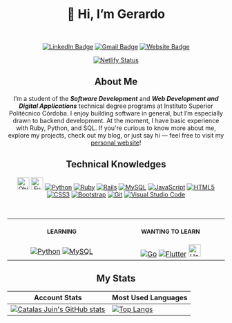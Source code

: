 <div align="center">
  
  # 👋 Hi, I’m Gerardo
<br>
  
[![LinkedIn Badge](https://img.shields.io/badge/LinkedIn-GERARDO%20CATALAS-blue?style=for-the-badge&logo=linkedin&logoColor=white)](https://www.linkedin.com/in/gerardocatalas/)
[![Gmail Badge](https://img.shields.io/badge/EMAIL-GERARDO@CATALASJUIN.COM-red?style=for-the-badge&logo=gmail&logoColor=white&link=https://www.linkedin.com/in/gerardocatalas/)](mailto:gerardo@catalasjuin.com)
[![Website Badge](https://img.shields.io/badge/WEB-WWW.CATALASJUIN.COM-17a589?style=for-the-badge&logo=website&logoColor=white&link=https://www.catalasjuin.com)](https://www.catalasjuin.com)

[![Netlify Status](https://api.netlify.com/api/v1/badges/6fe47bce-d9ea-4c03-95e6-7d761bb44b9a/deploy-status)](https://app.netlify.com/projects/catalasjuin/deploys)
</div>
<div align="center">

  ## About Me
  
  I’m a student of the **_Software Development_** and **_Web Development and Digital Applications_** technical degree programs at Instituto Superior Politécnico Córdoba.
  I enjoy building software in general, but I’m especially drawn to backend development. At the moment, I have basic experience with Ruby, Python, and SQL.
  If you're curious to know more about me, explore my projects, check out my blog, or just say hi — feel free to visit my [personal website](https://www.catalasjuin.com)!


</div>

<div align="center">
  
  ## Technical Knowledges
    
  <a href="https://github.com/geracatalas"><img alt="Object-Oriented Programming" src="https://img.shields.io/badge/-object_oriented_programming-1a5276?style=for-the-badge&logo=website&logoColor=white" height="28px"/></a>
  <a href="https://github.com/geracatalas"><img alt="Functional Programming" src="https://img.shields.io/badge/-functional_programming-9b59b6?style=for-the-badgee&logo=website&logoColor=white" height="28px"/></a>
  <a href="https://github.com/geracatalas"><img alt="Python" src="https://img.shields.io/badge/python-3670A0?style=for-the-badge&logo=python&logoColor=ffdd54"/></a>
  <a href="https://github.com/geracatalas"><img alt="Ruby" src="https://img.shields.io/badge/ruby-%23CC342D.svg?style=for-the-badge&logo=ruby&logoColor=white"/></a>
  <a href="https://github.com/geracatalas"><img alt="Rails" src="https://img.shields.io/badge/rails-%23CC0000.svg?style=for-the-badge&logo=ruby-on-rails&logoColor=white"/></a>
  <a href="https://github.com/geracatalas"><img alt="MySQL" src="https://img.shields.io/badge/mysql-4479A1.svg?style=for-the-badge&logo=mysql&logoColor=white"/></a>
  <a href="https://github.com/geracatalas"><img alt="JavaScript" src="https://img.shields.io/badge/javascript-%23323330.svg?style=for-the-badge&logo=javascript&logoColor=%23F7DF1E"/></a>
  <a href="https://github.com/geracatalas"><img alt="HTML5" src="https://img.shields.io/badge/html5-%23E34F26.svg?style=for-the-badge&logo=html5&logoColor=white"/></a>
  <a href="https://github.com/geracatalas"><img alt="CSS3" src="https://img.shields.io/badge/css3-%231572B6.svg?style=for-the-badge&logo=css3&logoColor=white"/></a>
  <a href="https://github.com/geracatalas"><img alt="Bootstrap" src="https://img.shields.io/badge/bootstrap-%23563D7C.svg?style=for-the-badge&logo=bootstrap&logoColor=white"/></a>
  <a href="https://github.com/geracatalas"><img alt="Git" src="https://img.shields.io/badge/git-%23F05033.svg?style=for-the-badge&logo=git&logoColor=white"/></a>
  <a href="https://github.com/geracatalas"><img alt="Visual Studio Code" src="https://img.shields.io/badge/VisualStudioCode-0078d7.svg?style=for-the-badge&logo=visual-studio-code&logoColor=white"/></a>
</div>

  
<br>
<table>  
<tr>
<th align="center">
<img width="441" height="1">
<p>
<small>
LEARNING
</small>
</p>
</th>  
<th align="center">
<img width="441" height="1">
<p>
<small>
WANTING TO LEARN
</small>
</p>
</th>
</tr>
  
<tr>
<td align="center">  
  <a href="https://github.com/geracatalas"><img alt="Python" src="https://img.shields.io/badge/python-3670A0?style=for-the-badge&logo=python&logoColor=ffdd54"/></a>
  <a href="https://github.com/geracatalas"><img alt="MySQL" src="https://img.shields.io/badge/mysql-4479A1.svg?style=for-the-badge&logo=mysql&logoColor=white"/></a>
</td>  
<td align="center">
  <a href="https://github.com/geracatalas"><img alt="Go" src ="https://img.shields.io/badge/go-%2300ADD8.svg?style=for-the-badge&logo=go&logoColor=white"/></a>
  <a href="https://github.com/geracatalas"><img alt="Flutter" src ="https://img.shields.io/badge/Flutter-%2302569B.svg?style=for-the-badge&logo=Flutter&logoColor=white"/></a>
  <a href="https://github.com/geracatalas"><img alt="Haskell" src="https://img.shields.io/badge/-haskell-c4451d?style=for-the-badge&logo=haskell&logoColor=white" height="28px"></a>
</td>
</tr>  
</table>

<div align="center">
  
  ## My Stats  
    
  | Account Stats | Most Used Languages |
  | --- | --- |
  | [![Catalas Juin's GitHub stats](https://github-readme-stats.vercel.app/api?username=geracatalas&show_icons=true&theme=vue&hide_title=true)](https://github.com/geracatalas) | [![Top Langs](https://github-readme-stats.vercel.app/api/top-langs/?username=geracatalas&theme=vue&layout=compact&hide_title=true)](https://github.com/geracatalas) |
</div>
